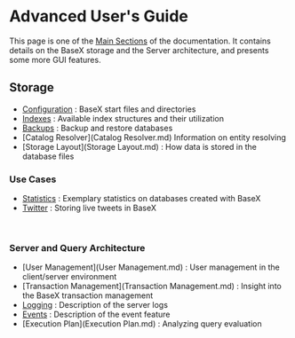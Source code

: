 
# Advanced User's Guide
 


 
This page is one of the [Main Sections](index.md) of the documentation. It contains details on the BaseX storage and the Server architecture, and presents some more GUI features. 

 
## Storage
 * [Configuration](Configuration.md) : BaseX start files and directories 
 * [Indexes](Indexes.md) : Available index structures and their utilization 
 * [Backups](Backups.md) : Backup and restore databases 
 * [Catalog Resolver](Catalog Resolver.md)  Information on entity resolving 
 * [Storage Layout](Storage Layout.md) : How data is stored in the database files 

### Use Cases
 * [Statistics](Statistics.md) : Exemplary statistics on databases created with BaseX 
 * [Twitter](Twitter.md) : Storing live tweets in BaseX  

  
### Server and Query Architecture
 * [User Management](User Management.md) : User management in the client/server environment 
 * [Transaction Management](Transaction Management.md) : Insight into the BaseX transaction management 
 * [Logging](Logging.md) : Description of the server logs 
 * [Events](Events.md) : Description of the event feature 
 * [Execution Plan](Execution Plan.md) : Analyzing query evaluation 

 

